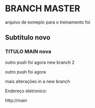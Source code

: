 # BRANCH MASTER

arquivo de exmeplo para o treinamento foi

## Subtitulo novo

### TITULO MAIN nova

outro push foi agora new branch 2

outro push foi agora


mais alterações in a new branch


Endereço eletronico:

http://main

